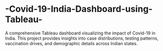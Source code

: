 # -Covid-19-India-Dashboard-using-Tableau-
A comprehensive Tableau dashboard visualizing the impact of Covid-19 in India. This project provides insights into case distributions, testing patterns, vaccination drives, and demographic details across Indian states.
